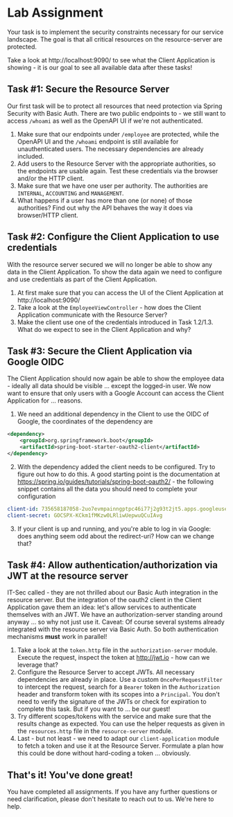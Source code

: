 # Lab Assignment

Your task is to implement the security constraints necessary for our service landscape. The goal is that all critical resources on the resource-server are protected.

Take a look at http://localhost:9090/ to see what the Client Application is showing - it is our goal to see all available data after these tasks!

## Task #1: Secure the Resource Server

Our first task will be to protect all resources that need protection via Spring Security with Basic Auth. There are two public endpoints to - we still want to access `/whoami` as well as the OpenAPI UI if we're not authenticated. 

1. Make sure that our endpoints under `/employee` are protected, while the OpenAPI UI and the `/whoami` endpoint is still available for unauthenticated users. The necessary dependencies are already included.
2. Add users to the Resource Server with the appropriate authorities, so the endpoints are usable again. Test these credentials via the browser and/or the HTTP client.
3. Make sure that we have one user per authority. The authorities are `INTERNAL`, `ACCOUNTING` and `MANAGEMENT`.
4. What happens if a user has more than one (or none) of those authorities? Find out why the API behaves the way it does via browser/HTTP client.

## Task #2: Configure the Client Application to use credentials

With the resource server secured we will no longer be able to show any data in the Client Application. To show the data again we need to configure and use credentials as part of the Client Application.

1. At first make sure that you can access the UI of the Client Application at http://localhost:9090/ 
2. Take a look at the `EmployeeViewController` - how does the Client Application communicate with the Resource Server? 
3. Make the client use one of the credentials introduced in Task 1.2/1.3. What do we expect to see in the Client Application and why?

## Task #3: Secure the Client Application via Google OIDC

The Client Application should now again be able to show the employee data - ideally all data should be visible ... except the logged-in user.  We now want to ensure that only users with a Google Account can access the Client Application for ... reasons. 

1. We need an additional dependency in the Client to use the OIDC of Google, the coordinates of the dependency are

```xml
<dependency>
    <groupId>org.springframework.boot</groupId>
    <artifactId>spring-boot-starter-oauth2-client</artifactId>
</dependency> 
```

2. With the dependency added the client needs to be configured. Try to figure out how to do this. A good starting point is the documentation at https://spring.io/guides/tutorials/spring-boot-oauth2/ - the following snippet contains all the data you should need to complete your configuration
```yaml
client-id: 735658187058-2uo7evmpainngptpc46i77j2g93t2jt5.apps.googleusercontent.com
client-secret: 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
```

3. If your client is up and running, and you're able to log in via Google: does anything seem odd about the redirect-uri? How can we change that?

## Task #4: Allow authentication/authorization via JWT at the resource server

IT-Sec called - they are not thrilled about our Basic Auth integration in the resource server. But the integration of the oauth2 client in the Client Application gave them an idea: let's allow services to authenticate themselves with an JWT. We have an authorization-server standing around anyway ... so why not just use it. Caveat: Of course several systems already integrated with the resource server via Basic Auth. So both authentication mechanisms **must** work in parallel!

1. Take a look at the `token.http` file in the `authorization-server` module. Execute the request, inspect the token at http://jwt.io - how can we leverage that?
2. Configure the Resource Server to accept JWTs. All necessary dependencies are already in place. Use a custom `OncePerRequestFilter` to intercept the request, search for a `Bearer` token in the `Authorization` header and transform token with its scopes into a `Principal`. You don't need to verify the signature of the JWTs or check for expiration to complete this task. But if you want to ... be our guest!
3. Try different scopes/tokens with the service and make sure that the results change as expected. You can use the helper requests as given in the `resources.http` file in the `resource-server` module.
4. Last - but not least - we need to adapt our `client-application` module to fetch a token and use it at the Resource Server. Formulate a plan how this could be done without hard-coding a token ... obviously.

## That's it! You've done great!

You have completed all assignments. If you have any further questions or need clarification, please don't hesitate to reach out to us. We're here to help.